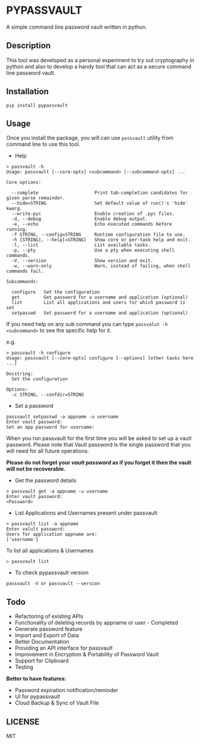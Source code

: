 # PYPASSVAULT

A simple command line password vault written in python.

## Description

This tool was developed as a personal experiment to try out cryptography in python and also to develop a handy tool that can act as a secure command line password vault.

## Installation

```
pip install pypassvault
```

## Usage

Once you install the package, you will can use ```passvault``` utility from command line to use this tool.

- Help

```
> passvault -h
Usage: passvault [--core-opts] <subcommand> [--subcommand-opts] ...

Core options:

  --complete                     Print tab-completion candidates for given parse remainder.
  --hide=STRING                  Set default value of run()'s 'hide' kwarg.
  --write-pyc                    Enable creation of .pyc files.
  -d, --debug                    Enable debug output.
  -e, --echo                     Echo executed commands before running.
  -f STRING, --config=STRING     Runtime configuration file to use.
  -h [STRING], --help[=STRING]   Show core or per-task help and exit.
  -l, --list                     List available tasks.
  -p, --pty                      Use a pty when executing shell commands.
  -V, --version                  Show version and exit.
  -w, --warn-only                Warn, instead of failing, when shell commands fail.

Subcommands:

  configure   Set the configuration
  get         Get password for a username and application (optional)
  list        List all applications and users for which password is set
  setpasswd   Set password for a username and application (optional)
```

If you need help on any sub command you can type ```passvalut -h <subcommand>``` to see the specific help for it.

e.g.
```
> passvault -h configure
Usage: passvault [--core-opts] configure [--options] [other tasks here ...]

Docstring:
  Set the configuration

Options:
  -c STRING, --confdir=STRING
```

- Set a password
```
passvault setpasswd -a appname -u username
Enter vault password:
Set an app password for username:
```

When you run passvault for the first time you will be asked to set up a vault password. Please note that Vault password is the single password that you will need for all future operations. 

**Please do not forget your _vault password_ as if you forget it then the vault will not be recoverable.**

- Get the password details

```
> passvault get -a appname -u username
Enter vault password:
<Password>
```
- List Applications and Usernames present under passvault

```
> passvault list -a appname
Enter valult password:
Users for application appname are:
['username']
```
To list all applications & Usernames

```
> passvault list
```

- To check pypassvault version

```
passvault -V or passvault --version
```

## Todo

- Refactoring of existing APIs
- Functionality of deleting records by appname or user - Completed
- Generate password feature
- Import and Export of Data
- Better Documentation
- Providing an API interface for passvault
- Improvement in Encryption & Portability of Password Vault
- Support for Clipboard
- Testing

**Better to have features:**

- Password expiration notification/reminder
- UI for pypassvault
- Cloud Backup & Sync of Vault File

## LICENSE

MIT